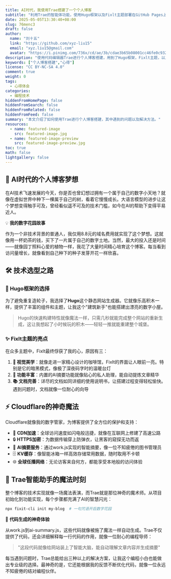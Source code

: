 ```yaml
---
title: AI时代，我使用Trae搭建了一个个人博客
subtitle: "利用Trae的智能体功能，使用Hugo框架以及Fixlt主题部署在GitHub Pages上"
date: 2025-05-05T13:30:40+08:00
slug: 76menc3
draft: false
author:
  name: "刘十五"
  link: "https://github.com/xyz-liu15"
  email: "xyz.liu15@gmail.com"
  avatar: "https://i.pinimg.com/736x/cd/ae/3b/cdae3b65b08001cc46fe0c932e786ea1.jpg"
description: "使用代码编辑器Trae进行个人博客搭建，用到了Hugo框架，Fixlt主题，以及Github Pages"
keywords: ["个人博客搭建","心得"]
license: "CC BY-NC-SA 4.0"
comment: true
weight: 0
tags:
  - 心得体会
categories:
  - 编程技术
hiddenFromHomePage: false
hiddenFromSearch: false
hiddenFromRelated: false
hiddenFromFeed: false
summary: "本文介绍了如何使用Trae进行个人博客搭建，其中遇到的问题以及解决方法。"
resources:
  - name: featured-image
    src: featured-image.jpg
  - name: featured-image-preview
    src: featured-image-preview.jpg
toc: true
math: false
lightgallery: false
---
```

## 🌟 AI时代的个人博客梦想

在AI技术飞速发展的今天，你是否也曾幻想过拥有一个属于自己的数字小天地？就像在虚拟世界中种下一棵属于自己的树，看着它慢慢成长。大语言模型的进步让这个梦想变得触手可及，曾经看似遥不可及的技术门槛，如今在AI的帮助下变得平易近人。

💡 **我的数字花园故事**

作为一个非技术背景的普通人，我仅用8.8元的域名费用就实现了这个梦想。这就像用一杯奶茶的钱，买下了一片属于自己的数字土地。当然，最大的投入还是时间——就像园丁照料心爱的植物一样，我花了大量时间精心培育这个博客。每当看到访问量增长，就像看到自己种下的种子发芽开花一样欣喜。
## 🛠️ 技术选型之路

### 🧩 Hugo框架的选择

为了避免重复造轮子，我选择了**Hugo**这个静态网站生成器。它就像乐高积木一样，提供了丰富的组件和主题，让我这个"建筑新手"也能搭建出漂亮的数字小屋。

> Hugo的快速构建特性就像魔法一样，只需几秒就能完成整个网站的重新生成，这让我想起了小时候玩的积木——轻轻一推就能重建整个城堡。

### ✨ FixIt主题的亮点

在众多主题中，FixIt最终俘获了我的心，原因有三：

1. **🎨 视觉美学**：就像走进一家精心设计的咖啡馆，FixIt的界面让人眼前一亮。特别是它的暗黑模式，像极了深夜码字时的温暖台灯
2. **🤖 功能丰富**：内置的AI摘要功能就像贴心的私人助理，能自动提炼文章精华
3. **📚 文档完善**：详尽的文档如同详细的使用说明书，让搭建过程变得轻松愉快。遇到问题时，文档就像一位耐心的向导
## ⚡ Cloudflare的神奇魔法

Cloudflare就像我的数字管家，为博客提供了全方位的保护和支持：

- 🚀 **CDN加速**：全球访问速度如闪电般迅捷，就像在互联网上修建了高速公路
- 🔒 **HTTPS加密**：为数据传输穿上防弹衣，让黑客的窥探无功而返
- 🤖 **AI摘要服务**：通过work.js实现的智能摘要，像一位不知疲倦的图书管理员
- 🗄️ **KV缓存**：像智能冰箱一样高效存储常用数据，随时取用不卡顿
- 🌐 **全球任播网络**：无论访客来自何方，都能享受本地般的访问体验
## 🤖 Trae智能助手的魔法时刻

整个博客的技术实现就像一场魔法表演，而Trae就是那位神奇的魔术师。从项目初始化到功能实现，每个步骤都充满了AI的智慧闪光：

```bash
npx fixit-cli init my-blog  # 一句咒语开启数字花园
```

💫 **代码生成的神奇体验**

从work.js到ai-summary.js，这些代码就像被施了魔法一样自动生成。Trae不仅提供了代码，还会详细解释每一行代码的作用，就像一位耐心的编程导师：

> "这段代码就像给网站装上了智能大脑，能自动理解文章内容并生成摘要"

每当遇到问题时，Trae总能给出三种以上的解决方案，让我这个编程小白也能做出专业级的选择。最神奇的是，它还能根据我的反馈不断优化代码，就像一位永远不知疲倦的结对编程伙伴。
